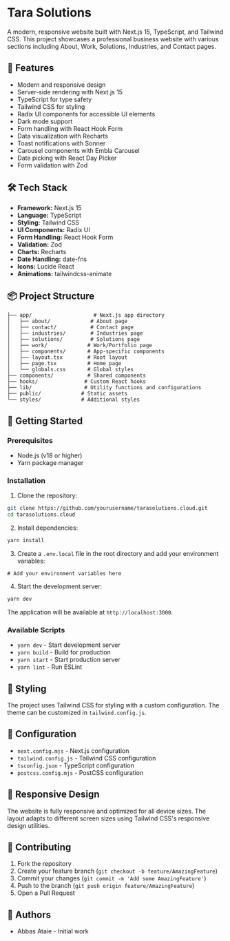 # Tara Solutions

A modern, responsive website built with Next.js 15, TypeScript, and Tailwind CSS. This project showcases a professional business website with various sections including About, Work, Solutions, Industries, and Contact pages.


## 🚀 Features

- Modern and responsive design
- Server-side rendering with Next.js 15
- TypeScript for type safety
- Tailwind CSS for styling
- Radix UI components for accessible UI elements
- Dark mode support
- Form handling with React Hook Form
- Data visualization with Recharts
- Toast notifications with Sonner
- Carousel components with Embla Carousel
- Date picking with React Day Picker
- Form validation with Zod

## 🛠️ Tech Stack

- **Framework:** Next.js 15
- **Language:** TypeScript
- **Styling:** Tailwind CSS
- **UI Components:** Radix UI
- **Form Handling:** React Hook Form
- **Validation:** Zod
- **Charts:** Recharts
- **Date Handling:** date-fns
- **Icons:** Lucide React
- **Animations:** tailwindcss-animate

## 📦 Project Structure

```
├── app/                    # Next.js app directory
│   ├── about/             # About page
│   ├── contact/           # Contact page
│   ├── industries/        # Industries page
│   ├── solutions/         # Solutions page
│   ├── work/             # Work/Portfolio page
│   ├── components/       # App-specific components
│   ├── layout.tsx        # Root layout
│   ├── page.tsx          # Home page
│   └── globals.css       # Global styles
├── components/           # Shared components
├── hooks/               # Custom React hooks
├── lib/                 # Utility functions and configurations
├── public/             # Static assets
└── styles/             # Additional styles
```

## 🚀 Getting Started

### Prerequisites

- Node.js (v18 or higher)
- Yarn package manager

### Installation

1. Clone the repository:
```bash
git clone https://github.com/yourusername/tarasolutions.cloud.git
cd tarasolutions.cloud
```

2. Install dependencies:
```bash
yarn install
```

3. Create a `.env.local` file in the root directory and add your environment variables:
```env
# Add your environment variables here
```

4. Start the development server:
```bash
yarn dev
```

The application will be available at `http://localhost:3000`.

### Available Scripts

- `yarn dev` - Start development server
- `yarn build` - Build for production
- `yarn start` - Start production server
- `yarn lint` - Run ESLint

## 🎨 Styling

The project uses Tailwind CSS for styling with a custom configuration. The theme can be customized in `tailwind.config.js`.

## 🔧 Configuration

- `next.config.mjs` - Next.js configuration
- `tailwind.config.js` - Tailwind CSS configuration
- `tsconfig.json` - TypeScript configuration
- `postcss.config.mjs` - PostCSS configuration

## 📱 Responsive Design

The website is fully responsive and optimized for all device sizes. The layout adapts to different screen sizes using Tailwind CSS's responsive design utilities.

## 🤝 Contributing

1. Fork the repository
2. Create your feature branch (`git checkout -b feature/AmazingFeature`)
3. Commit your changes (`git commit -m 'Add some AmazingFeature'`)
4. Push to the branch (`git push origin feature/AmazingFeature`)
5. Open a Pull Request


## 👥 Authors

- Abbas Ataie - Initial work
